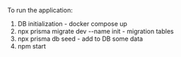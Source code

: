 To run the application:
1) DB initialization - docker compose up
2) npx prisma migrate dev --name init - migration tables
3)  npx prisma db seed - add to DB some data
4) npm start
